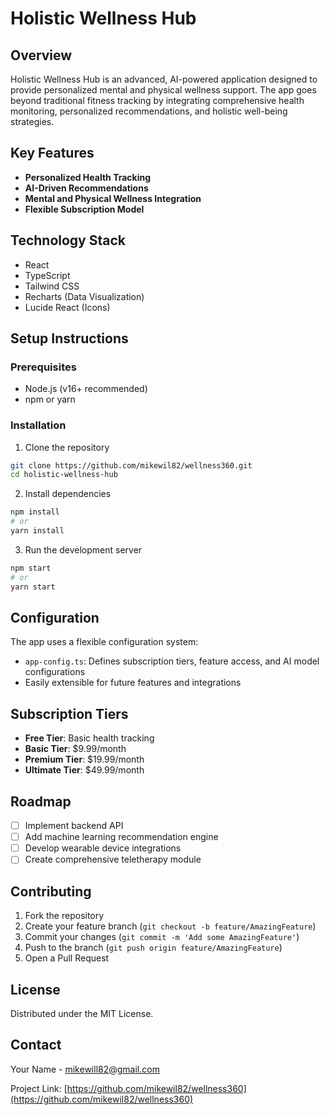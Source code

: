 # Holistic Wellness Hub

## Overview
Holistic Wellness Hub is an advanced, AI-powered application designed to provide personalized mental and physical wellness support. The app goes beyond traditional fitness tracking by integrating comprehensive health monitoring, personalized recommendations, and holistic well-being strategies.

## Key Features
- **Personalized Health Tracking**
- **AI-Driven Recommendations**
- **Mental and Physical Wellness Integration**
- **Flexible Subscription Model**

## Technology Stack
- React
- TypeScript
- Tailwind CSS
- Recharts (Data Visualization)
- Lucide React (Icons)

## Setup Instructions

### Prerequisites
- Node.js (v16+ recommended)
- npm or yarn

### Installation
1. Clone the repository
```bash
git clone https://github.com/mikewil82/wellness360.git
cd holistic-wellness-hub
```

2. Install dependencies
```bash
npm install
# or
yarn install
```

3. Run the development server
```bash
npm start
# or
yarn start
```

## Configuration
The app uses a flexible configuration system:
- `app-config.ts`: Defines subscription tiers, feature access, and AI model configurations
- Easily extensible for future features and integrations

## Subscription Tiers
- **Free Tier**: Basic health tracking
- **Basic Tier**: $9.99/month
- **Premium Tier**: $19.99/month
- **Ultimate Tier**: $49.99/month

## Roadmap
- [ ] Implement backend API
- [ ] Add machine learning recommendation engine
- [ ] Develop wearable device integrations
- [ ] Create comprehensive teletherapy module

## Contributing
1. Fork the repository
2. Create your feature branch (`git checkout -b feature/AmazingFeature`)
3. Commit your changes (`git commit -m 'Add some AmazingFeature'`)
4. Push to the branch (`git push origin feature/AmazingFeature`)
5. Open a Pull Request

## License
Distributed under the MIT License.

## Contact
Your Name - mikewill82@gmail.com

Project Link: [https://github.com/mikewil82/wellness360](https://github.com/mikewil82/wellness360)
